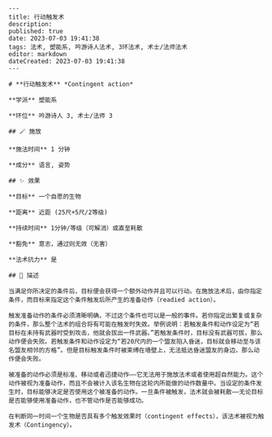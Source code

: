 
    ---
    title: 行动触发术
    description: 
    published: true
    date: 2023-07-03 19:41:38
    tags: 法术, 塑能系, 吟游诗人法术, 3环法术, 术士/法师法术
    editor: markdown
    dateCreated: 2023-07-03 19:41:38
    ---

    # **行动触发术** *Contingent action*

    **学派** 塑能系 

    **环位** 吟游诗人 3, 术士/法师 3

    ## 🪄 施放

    **施法时间** 1 分钟

    **成分** 语言, 姿势

    ## ✨ 效果 

    **目标** 一个自愿的生物 

    **距离** 近距 (25尺+5尺/2等级)  

    **持续时间** 1分钟/等级（可解消）或直至耗散 

    **豁免** 意志，通过则无效（无害）

    **法术抗力** 是

    ## 📖 描述

    当满足你所决定的条件后，目标便会获得一个额外动作并且可以行动。在施放法术后，由你指定条件，而目标来指定这个条件触发后所产生的准备动作（readied action）。

    触发准备动作的条件必须清晰明确，不过这个条件也可以是一般的事件。若你指定出繁复或复杂的条件，那么整个法术的组合将有可能在触发时失效。举例说明：若触发条件和动作设定为“若目标在未持有武器时受到攻击，他就会拔出一件武器。”若触发条件时，目标没有武器可拔，那么动作便会失败。若触发条件和动作设定为“若20尺内的一个盟友陷入昏迷，目标就会移动至与该名盟友相邻的方格”。但是目标触发条件时被束缚在墙壁上，无法抵达昏迷盟友的身边，那么动作便会失败。

    被准备的动作必须是标准、移动或者迅捷动作——它无法用于施放法术或者使用超自然能力。这个动作被视为准备动作，而且不会被计入该名生物在这轮内所能做的动作数量中。当设定的条件发生时，目标能够决定是否使用这个被准备的动作。一旦条件被触发，法术就会被耗散——无论目标是否能够使用准备动作，也不管动作是否能够成功。

    在判断同一时间一个生物是否具有多个触发效果时（contingent effects），该法术被视为触发术（Contingency）。
    